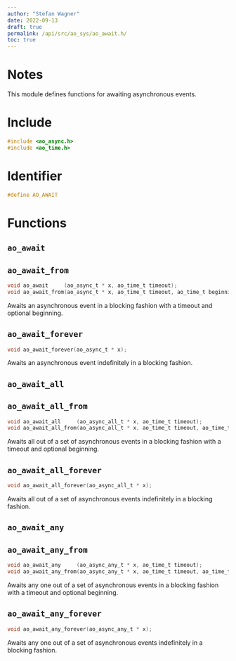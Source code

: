 ```yaml
---
author: "Stefan Wagner"
date: 2022-09-13
draft: true
permalink: /api/src/ao_sys/ao_await.h/
toc: true
---
```


# Notes

This module defines functions for awaiting asynchronous events.

# Include

```c
#include <ao_async.h>
#include <ao_time.h>
```

# Identifier

```c
#define AO_AWAIT
```

# Functions

## `ao_await`
## `ao_await_from`

```c
void ao_await     (ao_async_t * x, ao_time_t timeout);
void ao_await_from(ao_async_t * x, ao_time_t timeout, ao_time_t beginning);
```

Awaits an asynchronous event in a blocking fashion with a timeout and optional beginning.

## `ao_await_forever`

```c
void ao_await_forever(ao_async_t * x);
```

Awaits an asynchronous event indefinitely in a blocking fashion.

## `ao_await_all`
## `ao_await_all_from`

```c
void ao_await_all     (ao_async_all_t * x, ao_time_t timeout);
void ao_await_all_from(ao_async_all_t * x, ao_time_t timeout, ao_time_t beginning);
```

Awaits all out of a set of asynchronous events in a blocking fashion with a timeout and optional beginning.

## `ao_await_all_forever`

```c
void ao_await_all_forever(ao_async_all_t * x);
```

Awaits all out of a set of asynchronous events indefinitely in a blocking fashion.

## `ao_await_any`
## `ao_await_any_from`

```c
void ao_await_any     (ao_async_any_t * x, ao_time_t timeout);
void ao_await_any_from(ao_async_any_t * x, ao_time_t timeout, ao_time_t beginning);
```

Awaits any one out of a set of asynchronous events in a blocking fashion with a timeout and optional beginning.

## `ao_await_any_forever`

```c
void ao_await_any_forever(ao_async_any_t * x);
```

Awaits any one out of a set of asynchronous events indefinitely in a blocking fashion.
